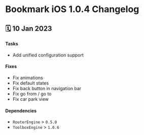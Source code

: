 # Bookmark iOS 1.0.4 Changelog

<h2>🗓 10 Jan 2023</h2>

#### Tasks
- Add unified configuration support 

#### Fixes
- Fix animations
- Fix default states
- Fix back button in navigation bar
- Fix go from / go to
- Fix car park view

#### Dependencies
- `RouterEngine` > `0.5.0`
- `ToolboxEngine` > `1.6.6`
